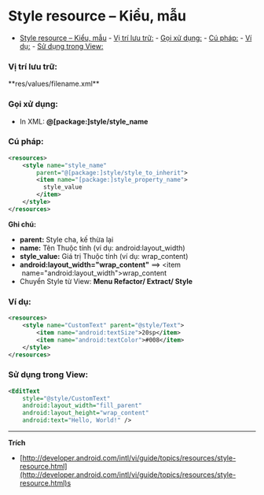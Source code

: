 # Style resource – Kiểu, mẫu

<!-- TOC -->

- [Style resource – Kiểu, mẫu](#style-resource--kiểu-mẫu)
        - [Vị trí lưu trữ:](#vị-trí-lưu-trữ)
        - [Gọi xử dụng:](#gọi-xử-dụng)
        - [Cú pháp:](#cú-pháp)
        - [Ví dụ:](#ví-dụ)
        - [Sử dụng trong View:](#sử-dụng-trong-view)

<!-- /TOC -->

### Vị trí lưu trữ:

<div>**res/values/filename.xml**

### Gọi xử dụng:

*   In XML: **@[package:]style/style_name**

### Cú pháp:

```xml
<resources>
    <style name="style_name"
        parent="@[package:]style/style_to_inherit">
        <item name="[package:]style_property_name">
          style_value
        </item>
    </style>
</resources>
```

**Ghi chú:**

*   **parent:** Style cha, kế thừa lại
*   **name:** Tên Thuộc tính (ví dụ: android:layout_width)
*   **style_value:** Giá trị Thuộc tính (ví dụ: wrap_content)
*   **android:layout_width="wrap_content"** ==> <item  name="android:layout_width">wrap_content</item>
*   Chuyển Style từ View: **Menu Refactor/ Extract/ Style**

### Ví dụ:

```xml
<resources>
    <style name="CustomText" parent="@style/Text">
        <item name="android:textSize">20sp</item>
        <item name="android:textColor">#008</item>
    </style>
</resources>
```

### Sử dụng trong View:

```xml
<EditText
    style="@style/CustomText"
    android:layout_width="fill_parent"
    android:layout_height="wrap_content"
    android:text="Hello, World!" />
```


---
**Trích**

*   [http://developer.android.com/intl/vi/guide/topics/resources/style-resource.html](http://developer.android.com/intl/vi/guide/topics/resources/style-resource.html)s